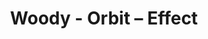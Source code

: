 ---
title: Woody - Orbit – Effect
builder: true
type: coming-soon

# Content section
sections:
  - headerSection
  - aboutSection
  - servicesSection
  - teamSection
  - contactSection
  - subscribeSection

# Background effect
orbitEffect: 
  enable: true
  count: 25
  speed: 0.3
  radius: 6
  size: 15
  maxDistance: 100
  ### Only support rgba color
  color: "rgba(8,0,61,0.85)"
  ### Only support rgba color
  backgroundColor: "rgba(14,0,61,0.83)"
  ### Only support rgba color
  backgroundColor2: "rgba(0,16,66,0.81)"

---